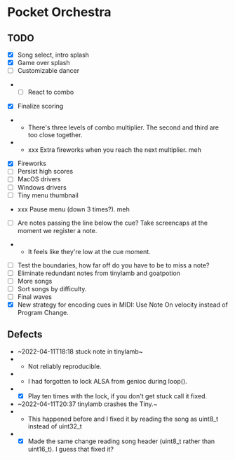 # Pocket Orchestra

## TODO

- [x] Song select, intro splash
- [x] Game over splash
- [ ] Customizable dancer
- - [ ] React to combo
- [x] Finalize scoring
- - There's three levels of combo multiplier. The second and third are too close together.
- - xxx Extra fireworks when you reach the next multiplier. meh
- [x] Fireworks
- [ ] Persist high scores
- [ ] MacOS drivers
- [ ] Windows drivers
- [ ] Tiny menu thumbnail
- xxx Pause menu (down 3 times?). meh
- [ ] Are notes passing the line below the cue? Take screencaps at the moment we register a note.
- - It feels like they're low at the cue moment.
- [ ] Test the boundaries, how far off do you have to be to miss a note?
- [ ] Eliminate redundant notes from tinylamb and goatpotion
- [ ] More songs
- [ ] Sort songs by difficulty.
- [ ] Final waves
- [x] New strategy for encoding cues in MIDI: Use Note On velocity instead of Program Change.

## Defects

- ~2022-04-11T18:18 stuck note in tinylamb~
- - Not reliably reproducible.
- - I had forgotten to lock ALSA from genioc during loop().
- - [x] Play ten times with the lock, if you don't get stuck call it fixed.

- ~2022-04-11T20:37 tinylamb crashes the Tiny.~
- - This happened before and I fixed it by reading the song as uint8_t instead of uint32_t
- - [x] Made the same change reading song header (uint8_t rather than uint16_t). I guess that fixed it?
